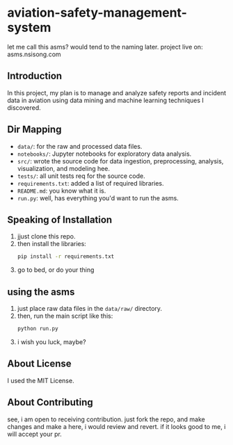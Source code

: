 # aviation-safety-management-system
let me call this asms? would tend to the naming later. project live on: asms.nsisong.com

## Introduction
In this project, my plan is to manage and analyze safety reports and incident data in aviation using data mining and machine learning techniques I discovered.

## Dir Mapping
- `data/`: for the raw and processed data files.
- `notebooks/`: Jupyter notebooks for exploratory data analysis.
- `src/`: wrote the source code for data ingestion, preprocessing, analysis, visualization, and modeling hee.
- `tests/`: all unit tests req for the source code.
- `requirements.txt`: added a list of required libraries.
- `README.md`: you know what it is.
- `run.py`: well, has everything you'd want to run the asms.

## Speaking of Installation
1. jjust clone this repo.
2. then install the libraries:
    ```bash
    pip install -r requirements.txt
    ```
3. go to bed, or do your thing


## using the asms
1. just place raw data files in the `data/raw/` directory.
2. then, run the main script like this:
    ```bash
    python run.py
    ```
3. i wish you luck, maybe?

## About License
I used the MIT License.

## About Contributing
see, i am open to receiving contribution. just fork the repo, and make changes and make a  here, i would review and revert. if it looks good to me, i will accept your pr.